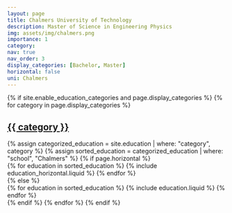 ```yaml
---
layout: page
title: Chalmers University of Technology
description: Master of Science in Engineering Physics
img: assets/img/chalmers.png
importance: 1
category:
nav: true
nav_order: 3
display_categories: [Bachelor, Master]
horizontal: false
uni: Chalmers
---
```

<!-- markdownlint-disable MD033 -->
<div class="education">
  {% if site.enable_education_categories and page.display_categories %}
    <!-- Display categorized projects -->
    {% for category in page.display_categories %}
    <a id="{{ category }}" href=".#{{ category }}">
      <h2 class="category">{{ category }}</h2>
    </a>
    {% assign categorized_education = site.education | where: "category", category %}
    {% assign sorted_education = categorized_education | where: "school", "Chalmers" %}
    <!-- Generate cards for each project -->
    {% if page.horizontal %}
    <div class="container">
      <div class="row row-cols-1 row-cols-md-2">
      {% for education in sorted_education %}
        {% include education_horizontal.liquid %}
      {% endfor %}
      </div>
    </div>
    {% else %}
    <div class="row row-cols-1 row-cols-md-3">
      {% for education in sorted_education %}
        {% include education.liquid %}
      {% endfor %}
    </div>
    {% endif %}
    {% endfor %}
  {% endif %}
</div>
